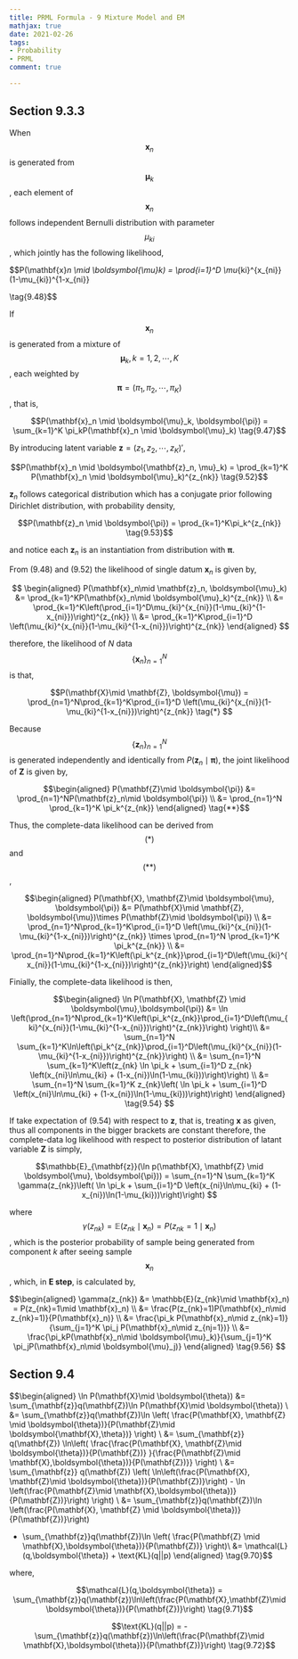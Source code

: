 ```yaml
---
title: PRML Formula - 9 Mixture Model and EM
mathjax: true
date: 2021-02-26
tags:
- Probability
- PRML
comment: true

---
```


## Section 9.3.3

When $$\mathbf{x}_n$$ is generated from $$\boldsymbol{\mu}_k$$, each element of $$\mathbf{x}_n$$ follows independent Bernulli distribution with parameter $$\mu_{ki}$$, which jointly has the following likelihood,

$$P(\mathbf{x}_n \mid \boldsymbol{\mu}_k) = \prod_{i=1}^D \mu_{ki}^{x_{ni}}(1-\mu_{ki})^{1-x_{ni}}

\tag{9.48}$$

If $$\mathbf{x}_n$$ is generated from a mixture of $$\boldsymbol{\mu}_k,k=1,2,\cdots, K$$, each weighted by $$\boldsymbol{\pi}=(\pi_1, \pi_2, \cdots, \pi_K)$$, that is,

$$P(\mathbf{x}_n \mid \boldsymbol{\mu}_k, \boldsymbol{\pi}) = \sum_{k=1}^K \pi_kP(\mathbf{x}_n \mid \boldsymbol{\mu}_k) \tag{9.47}$$

By introducing latent variable $\mathbf{z}=(z_1, z_2,\cdots, z_K)\prime$,

$$P(\mathbf{x}_n \mid \boldsymbol{\mathbf{z}_n, \mu}_k) = \prod_{k=1}^K P(\mathbf{x}_n \mid \boldsymbol{\mu}_k)^{z_{nk}} \tag{9.52}$$

$\mathbf{z}_n$ follows categorical distribution which has a conjugate prior following Dirichlet distribution, with probability density,

$$P(\mathbf{z}_n \mid \boldsymbol{\pi}) = \prod_{k=1}^K\pi_k^{z_{nk}} \tag{9.53}$$

and notice each $\mathbf{z}_n$ is an instantiation from distribution with $\boldsymbol{\pi}$.

From $(9.48)$ and $(9.52)$ the likelihood of single datum $\mathbf{x}_n$ is given by,

$$
\begin{aligned}
P(\mathbf{x}_n\mid \mathbf{z}_n,  \boldsymbol{\mu}_k) &= \prod_{k=1}^KP(\mathbf{x}_n\mid \boldsymbol{\mu}_k)^{z_{nk}} \\
&= \prod_{k=1}^K\left(\prod_{i=1}^D\mu_{ki}^{x_{ni}}(1-\mu_{ki}^{1-x_{ni}})\right)^{z_{nk}} \\
&= \prod_{k=1}^K\prod_{i=1}^D \left(\mu_{ki}^{x_{ni}}(1-\mu_{ki}^{1-x_{ni}})\right)^{z_{nk}}
\end{aligned}
$$

therefore, the likelihood of $N$ data $$\{\mathbf{x}_n\}_{n=1}^N$$ is that,

$$P(\mathbf{X}\mid \mathbf{Z}, \boldsymbol{\mu}) = \prod_{n=1}^N\prod_{k=1}^K\prod_{i=1}^D \left(\mu_{ki}^{x_{ni}}(1-\mu_{ki}^{1-x_{ni}})\right)^{z_{nk}} \tag{*}
$$

Because $$\{\mathbf{z}_n\}_{n=1}^N$$ is generated independently and identically from $P(\mathbf{z}_n\mid \boldsymbol{\pi})$, the joint likelihood of $\mathbf{Z}$ is given by,

$$\begin{aligned}
P(\mathbf{Z}\mid \boldsymbol{\pi}) &= \prod_{n=1}^NP(\mathbf{z}_n\mid \boldsymbol{\pi}) \\
&= \prod_{n=1}^N \prod_{k=1}^K \pi_k^{z_{nk}}
\end{aligned} \tag{**}$$

Thus, the complete-data likelihood can be derived from $$(*)$$ and $$(**)$$,

$$\begin{aligned}
P(\mathbf{X}, \mathbf{Z}\mid \boldsymbol{\mu}, \boldsymbol{\pi}) &= P(\mathbf{X}\mid \mathbf{Z}, \boldsymbol{\mu})\times P(\mathbf{Z}\mid \boldsymbol{\pi}) \\
&= \prod_{n=1}^N\prod_{k=1}^K\prod_{i=1}^D \left(\mu_{ki}^{x_{ni}}(1-\mu_{ki}^{1-x_{ni}})\right)^{z_{nk}}
\times \prod_{n=1}^N \prod_{k=1}^K \pi_k^{z_{nk}} \\
&= \prod_{n=1}^N\prod_{k=1}^K\left(\pi_k^{z_{nk}}\prod_{i=1}^D\left(\mu_{ki}^{x_{ni}}(1-\mu_{ki}^{1-x_{ni}})\right)^{z_{nk}}\right)
\end{aligned}$$

Finially, the complete-data likelihood is then,

$$\begin{aligned}
\ln P(\mathbf{X}, \mathbf{Z} \mid \boldsymbol{\mu},\boldsymbol{\pi}) &= \ln \left(\prod_{n=1}^N\prod_{k=1}^K\left(\pi_k^{z_{nk}}\prod_{i=1}^D\left(\mu_{ki}^{x_{ni}}(1-\mu_{ki}^{1-x_{ni}})\right)^{z_{nk}}\right) \right)\\
&= \sum_{n=1}^N \sum_{k=1}^K\ln\left(\pi_k^{z_{nk}}\prod_{i=1}^D\left(\mu_{ki}^{x_{ni}}(1-\mu_{ki}^{1-x_{ni}})\right)^{z_{nk}}\right) \\
&= \sum_{n=1}^N \sum_{k=1}^K\left(z_{nk} \ln \pi_k + \sum_{i=1}^D z_{nk} \left(x_{ni}\ln\mu_{ki} + (1-x_{ni})\ln(1-\mu_{ki}))\right)\right) \\
&= \sum_{n=1}^N \sum_{k=1}^K z_{nk}\left( \ln \pi_k + \sum_{i=1}^D \left(x_{ni}\ln\mu_{ki} + (1-x_{ni})\ln(1-\mu_{ki}))\right)\right)
\end{aligned} \tag{9.54}
$$

If take expectation of $(9.54)$ with respect to $\mathbf{z}$, that is, treating $\mathbf{x}$ as given, thus all components in the bigger brackets are constant therefore, the complete-data log likelihood with respect to posterior distribution of latant variable $\mathbf{Z}$ is simply,

$$\mathbb{E}_{\mathbf{z}}(\ln p(\mathbf{X}, \mathbf{Z} \mid \boldsymbol{\mu}, \boldsymbol{\pi})) = \sum_{n=1}^N \sum_{k=1}^K \gamma(z_{nk})\left( \ln \pi_k + \sum_{i=1}^D \left(x_{ni}\ln\mu_{ki} + (1-x_{ni})\ln(1-\mu_{ki}))\right)\right) $$

where $$\gamma(z_{nk}) = \mathbb{E}(z_{nk}\mid \mathbf{x}_n) = P(z_{nk}=1\mid \mathbf{x}_n)$$, which is the posterior probability of sample being generated from component $k$ after seeing sample $$\mathbf{x}_n$$, which, in **E step**, is calculated by,

$$\begin{aligned}
\gamma(z_{nk}) &= \mathbb{E}(z_{nk}\mid \mathbf{x}_n) = P(z_{nk}=1\mid \mathbf{x}_n) \\
&= \frac{P(z_{nk}=1)P(\mathbf{x}_n\mid z_{nk}=1)}{P(\mathbf{x}_n)} \\
&= \frac{\pi_k P(\mathbf{x}_n\mid z_{nk}=1)}{\sum_{j=1}^K \pi_j P(\mathbf{x}_n\mid z_{nj=1})} \\
&= \frac{\pi_kP(\mathbf{x}_n\mid \boldsymbol{\mu}_k)}{\sum_{j=1}^K \pi_jP(\mathbf{x}_n\mid \boldsymbol{\mu}_j)}
\end{aligned} \tag{9.56} $$


## Section 9.4

$$\begin{aligned}
\ln P(\mathbf{X}\mid \boldsymbol{\theta}) &= \sum_{\mathbf{z}}q(\mathbf{Z})\ln P(\mathbf{X}\mid \boldsymbol{\theta}) \\
&= \sum_{\mathbf{z}}q(\mathbf{Z})\ln \left( \frac{P(\mathbf{X}, \mathbf{Z} \mid \boldsymbol{\theta})}{P(\mathbf{Z}\mid \boldsymbol{\mathbf{X},\theta})} \right) \\
&= \sum_{\mathbf{z}} q(\mathbf{Z}) \ln\left( \frac{\frac{P(\mathbf{X}, \mathbf{Z}\mid \boldsymbol{\theta})}{P(\mathbf{Z})} }{\frac{P(\mathbf{Z}\mid \mathbf{X},\boldsymbol{\theta})}{P(\mathbf{Z})}} \right) \\
&= \sum_{\mathbf{z}} q(\mathbf{Z}) \left( \ln\left(\frac{P(\mathbf{X}, \mathbf{Z}\mid \boldsymbol{\theta})}{P(\mathbf{Z})}\right) - \ln \left(\frac{P(\mathbf{Z}\mid \mathbf{X},\boldsymbol{\theta})}{P(\mathbf{Z})}\right)  \right) \\
&= \sum_{\mathbf{z}}q(\mathbf{Z})\ln \left(\frac{P(\mathbf{X}, \mathbf{Z} \mid \boldsymbol{\theta})}{P(\mathbf{Z})}\right)
- \sum_{\mathbf{z}}q(\mathbf{Z})\ln \left( \frac{P(\mathbf{Z} \mid \mathbf{X},\boldsymbol{\theta})}{P(\mathbf{Z})} \right)\\
&= \mathcal{L}(q,\boldsymbol{\theta}) + \text{KL}(q||p)
\end{aligned} \tag{9.70}$$

where,

$$\mathcal{L}(q,\boldsymbol{\theta}) = \sum_{\mathbf{z}}q(\mathbf{z})\ln\left(\frac{P(\mathbf{X},\mathbf{Z}\mid \boldsymbol{\theta})}{P(\mathbf{Z})}\right) \tag{9.71}$$

$$\text{KL}(q||p) = -\sum_{\mathbf{z}}q(\mathbf{z})\ln\left(\frac{P(\mathbf{Z}\mid \mathbf{X},\boldsymbol{\theta})}{P(\mathbf{Z})}\right) \tag{9.72}$$
